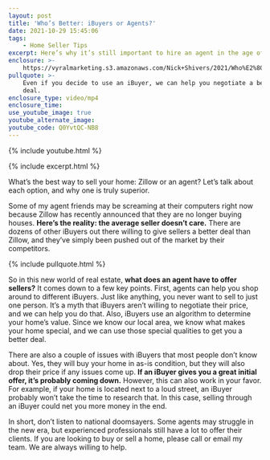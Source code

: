 ```yaml
---
layout: post
title: 'Who’s Better: iBuyers or Agents?'
date: 2021-10-29 15:45:06
tags:
    - Home Seller Tips
excerpt: Here’s why it’s still important to hire an agent in the age of iBuyers.
enclosure: >-
    https://vyralmarketing.s3.amazonaws.com/Nick+Shivers/2021/Who%E2%80%99s+Better_+iBuyers+or+Agents_.mp4
pullquote: >-
    Even if you decide to use an iBuyer, we can help you negotiate a better
    deal.
enclosure_type: video/mp4
enclosure_time:
use_youtube_image: true
youtube_alternate_image:
youtube_code: Q0YvtQC-NB8
---
```

{% include youtube.html %}

{% include excerpt.html %}

What’s the best way to sell your home: Zillow or an agent? Let’s talk about each option, and why one is truly superior.&nbsp;

Some of my agent friends may be screaming at their computers right now because Zillow has recently announced that they are no longer buying houses. **Here’s the reality: the average seller doesn’t care.** There are dozens of other iBuyers out there willing to give sellers a better deal than Zillow, and they’ve simply been pushed out of the market by their competitors.

{% include pullquote.html %}

So in this new world of real estate, **what does an agent have to offer sellers?** It comes down to a few key points. First, agents can help you shop around to different iBuyers. Just like anything, you never want to sell to just one person. It’s a myth that iBuyers aren’t willing to negotiate their price, and we can help you do that. Also, iBuyers use an algorithm to determine your home’s value. Since we know our local area, we know what makes your home special, and we can use those special qualities to get you a better deal.&nbsp;

There are also a couple of issues with iBuyers that most people don’t know about. Yes, they will buy your home in as-is condition, but they will also drop their price if any issues come up. **If an iBuyer gives you a great initial offer, it’s probably coming down.** However, this can also work in your favor. For example, if your home is located next to a loud street, an iBuyer probably won’t take the time to research that. In this case, selling through an iBuyer could net you more money in the end. &nbsp;&nbsp;

In short, don’t listen to national doomsayers. Some agents may struggle in the new era, but experienced professionals still have a lot to offer their clients. If you are looking to buy or sell a home, please call or email my team. We are always willing to help.

&nbsp;
